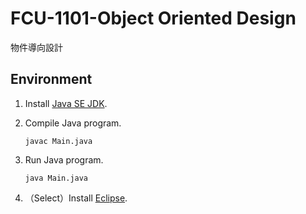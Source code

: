 # FCU-1101-Object Oriented Design
物件導向設計

## Environment
1. Install [Java SE JDK](https://www.oracle.com/java/technologies/downloads/).

2. Compile Java program.

    ```
    javac Main.java
    ```

3. Run Java program.
  
    ```
    java Main.java
    ```

4. （Select）Install [Eclipse](https://www.eclipse.org/downloads/).
